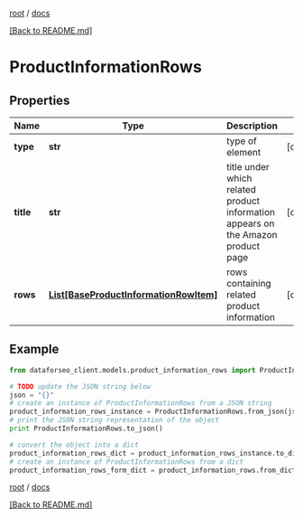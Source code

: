 [root](./../ "root") / [docs](./ "docs")

[[Back to README.md]](./../README.md "[Back to README.md]")

# ProductInformationRows

## Properties

Name | Type | Description | Notes
------------ | ------------- | ------------- | -------------
**type** | **str** | type of element | [optional]
**title** | **str** | title under which related product information appears on the Amazon product page | [optional]
**rows** | [**List[BaseProductInformationRowItem]**](BaseProductInformationRowItem.md) | rows containing related product information | [optional]

## Example

```python
from dataforseo_client.models.product_information_rows import ProductInformationRows

# TODO update the JSON string below
json = "{}"
# create an instance of ProductInformationRows from a JSON string
product_information_rows_instance = ProductInformationRows.from_json(json)
# print the JSON string representation of the object
print ProductInformationRows.to_json()

# convert the object into a dict
product_information_rows_dict = product_information_rows_instance.to_dict()
# create an instance of ProductInformationRows from a dict
product_information_rows_form_dict = product_information_rows.from_dict(product_information_rows_dict)
```

  

[root](./../ "root") / [docs](./ "docs")

[[Back to README.md]](./../README.md "[Back to README.md]")